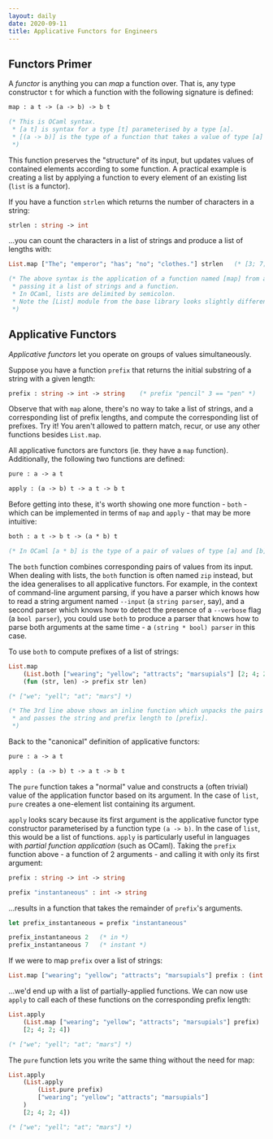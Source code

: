 ```yaml
---
layout: daily
date: 2020-09-11
title: Applicative Functors for Engineers
---
```


## Functors Primer

A _functor_ is anything you can _map_ a function over. That is, any type constructor `t` for which a function with the following
signature is defined:
```ocaml
map : a t -> (a -> b) -> b t

(* This is OCaml syntax.
 * [a t] is syntax for a type [t] parameterised by a type [a].
 * [(a -> b)] is the type of a function that takes a value of type [a] and returns a value of type [b].
 *)
```

This function preserves the "structure" of its input, but updates values of contained elements according
to some function. A practical example is creating a list by applying a function to every element of an
existing list (`list` is a functor).

If you have a function `strlen` which returns the number of characters in a string:
```ocaml
strlen : string -> int
```
...you can count the characters in a list of strings and produce a list of lengths with:
```ocaml
List.map ["The"; "emperor"; "has"; "no"; "clothes."] strlen   (* [3; 7; 3; 2; 8] *)

(* The above syntax is the application of a function named [map] from a module named [List],
 * passing it a list of strings and a function.
 * In OCaml, lists are delimited by semicolon.
 * Note the [List] module from the base library looks slightly different to the one used here.
 *)
```

## Applicative Functors

_Applicative functors_ let you operate on groups of values simultaneously.

Suppose you have a function `prefix` that returns the initial substring of a string with a given length:
```ocaml
prefix : string -> int -> string    (* prefix "pencil" 3 == "pen" *)
```

Observe that with `map` alone, there's no way to take a list of strings, and a corresponding list of
prefix lengths, and compute the corresponding list of prefixes. Try it! You aren't allowed to pattern
match, recur, or use any other functions besides `List.map`.

All applicative functors are functors (ie. they have a `map` function). Additionally, the following
two functions are defined:
```ocaml
pure : a -> a t

apply : (a -> b) t -> a t -> b t
```

Before getting into these, it's worth showing one more function - `both` - which can be implemented in terms of `map`
and `apply` - that may be more intuitive:
```ocaml
both : a t -> b t -> (a * b) t

(* In OCaml [a * b] is the type of a pair of values of type [a] and [b]. *)
```

The `both` function combines corresponding pairs of values from its input.
When dealing with lists, the `both` function is often named `zip` instead, but the
idea generalises to all applicative functors. For example, in the context of
command-line argument parsing, if you have a parser which knows how to read a string
argument named `--input` (a `string parser`, say), and a second parser which knows
how to detect the presence of a `--verbose` flag (a `bool parser`), you could use
`both` to produce a parser that knows how to parse both arguments at the same time -
a `(string * bool) parser` in this case.

To use `both` to compute prefixes of a list of strings:
```ocaml
List.map
    (List.both ["wearing"; "yellow"; "attracts"; "marsupials"] [2; 4; 2; 4])
    (fun (str, len) -> prefix str len)

(* ["we"; "yell"; "at"; "mars"] *)

(* The 3rd line above shows an inline function which unpacks the pairs produced by [both]
 * and passes the string and prefix length to [prefix].
 *)
```

Back to the "canonical" definition of applicative functors:
```ocaml
pure : a -> a t

apply : (a -> b) t -> a t -> b t
```

The `pure` function takes a "normal" value and constructs a (often trivial) value of the application functor based on its argument.
In the case of `list`, `pure` creates a one-element list containing its argument.

`apply` looks scary because its first argument is the applicative functor type constructor parameterised by a function type `(a -> b)`.
In the case of `list`, this would be a list of functions. `apply` is particularly useful in languages with _partial function application_
(such as OCaml). Taking the `prefix` function above - a function of 2 arguments - and calling it with only its first argument:
```ocaml
prefix : string -> int -> string

prefix "instantaneous" : int -> string
```
...results in a function that takes the remainder of `prefix`'s arguments.
```ocaml
let prefix_instantaneous = prefix "instantaneous"

prefix_instantaneous 2   (* in *)
prefix_instantaneous 7   (* instant *)
```

If we were to map `prefix` over a list of strings:
```ocaml
List.map ["wearing"; "yellow"; "attracts"; "marsupials"] prefix : (int -> string) list
```
...we'd end up with a list of partially-applied functions. We can now use `apply` to call each of these functions on
the corresponding prefix length:
```ocaml
List.apply
    (List.map ["wearing"; "yellow"; "attracts"; "marsupials"] prefix)
    [2; 4; 2; 4])

(* ["we"; "yell"; "at"; "mars"] *)
```

The `pure` function lets you write the same thing without the need for map:
```ocaml
List.apply
    (List.apply
        (List.pure prefix)
        ["wearing"; "yellow"; "attracts"; "marsupials"]
    )
    [2; 4; 2; 4])

(* ["we"; "yell"; "at"; "mars"] *)
```

